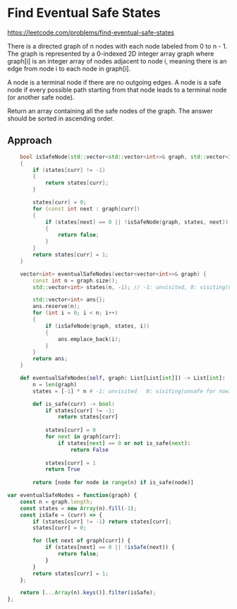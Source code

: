 # Find Eventual Safe States

https://leetcode.com/problems/find-eventual-safe-states

There is a directed graph of n nodes with each node labeled from 0 to n - 1. The graph is represented by a 0-indexed 2D integer array graph where graph[i] is an integer array of nodes adjacent to node i, meaning there is an edge from node i to each node in graph[i].

A node is a terminal node if there are no outgoing edges. A node is a safe node if every possible path starting from that node leads to a terminal node (or another safe node).

Return an array containing all the safe nodes of the graph. The answer should be sorted in ascending order.

## Approach 

``` C++
    bool isSafeNode(std::vector<std::vector<int>>& graph, std::vector<int>& states, int curr)
    {
        if (states[curr] != -1)
        {
            return states[curr];
        }

        states[curr] = 0;
        for (const int next : graph[curr])
        {
            if (states[next] == 0 || !isSafeNode(graph, states, next))
            {
                return false;
            }
        }
        return states[curr] = 1;
    }

    vector<int> eventualSafeNodes(vector<vector<int>>& graph) {
        const int n = graph.size();
        std::vector<int> states(n, -1); // -1: unvisited, 0: visiting(unsafe for now), 1: safe

        std::vector<int> ans{};
        ans.reserve(n);
        for (int i = 0; i < n; i++)
        {
            if (isSafeNode(graph, states, i))
            {
                ans.emplace_back(i);
            }
        }
        return ans;
    }
```

``` Python
    def eventualSafeNodes(self, graph: List[List[int]]) -> List[int]:
        n = len(graph)
        states = [-1] * n # -1: unvisited   0: visiting(unsafe for now) 1: safe

        def is_safe(curr) -> bool:
            if states[curr] != -1:
                return states[curr]
            
            states[curr] = 0
            for next in graph[curr]:
                if states[next] == 0 or not is_safe(next):
                    return False
            
            states[curr] = 1
            return True
        
        return [node for node in range(n) if is_safe(node)]
```

``` JavaScript
var eventualSafeNodes = function(graph) {
    const n = graph.length;
    const states = new Array(n).fill(-1);
    const isSafe = (curr) => {
        if (states[curr] != -1) return states[curr];
        states[curr] = 0;

        for (let next of graph[curr]) {
            if (states[next] == 0 || !isSafe(next)) {
                return false;
            }
        }
        return states[curr] = 1;
    };

    return [...Array(n).keys()].filter(isSafe);
};
```

